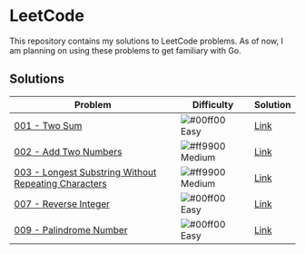 # LeetCode
This repository contains my solutions to LeetCode problems. As of now, I am planning on using these problems to get familiary with Go.

## Solutions
| Problem | Difficulty | Solution |
| ------- | ---------- | -------- |
| [001 - Two Sum](https://leetcode.com/problems/two-sum/) | ![#00ff00](https://placehold.it/15/00ff00/000000?text=+) Easy | [Link](https://github.com/toasty-toast/leetcode/tree/master/001) |
| [002 - Add Two Numbers](https://leetcode.com/problems/add-two-numbers/) | ![#ff9900](https://placehold.it/15/ff9900/000000?text=+) Medium | [Link](https://github.com/toasty-toast/leetcode/tree/master/002) |
| [003 - Longest Substring Without Repeating Characters](https://leetcode.com/problems/longest-substring-without-repeating-characters/) | ![#ff9900](https://placehold.it/15/ff9900/000000?text=+) Medium | [Link](https://github.com/toasty-toast/leetcode/tree/master/003) |
| [007 - Reverse Integer](https://leetcode.com/problems/reverse-integer/) | ![#00ff00](https://placehold.it/15/00ff00/000000?text=+) Easy | [Link](https://github.com/toasty-toast/leetcode/tree/master/007) |
| [009 - Palindrome Number](https://leetcode.com/problems/palindrome-number/) | ![#00ff00](https://placehold.it/15/00ff00/000000?text=+) Easy | [Link](https://github.com/toasty-toast/leetcode/tree/master/009) |